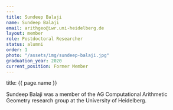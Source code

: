 ```yaml
---
---
title: Sundeep Balaji
name: Sundeep Balaji
email: arithgeo@iwr.uni-heidelberg.de
layout: member
role: Postdoctoral Researcher
status: alumni
order: 1
photo: "/assets/img/sundeep-balaji.jpg"
graduation_year: 2020
current_position: Former Member
---
```



title: {{ page.name }}

Sundeep Balaji was a member of the AG Computational Arithmetic Geometry research group at the University of Heidelberg.